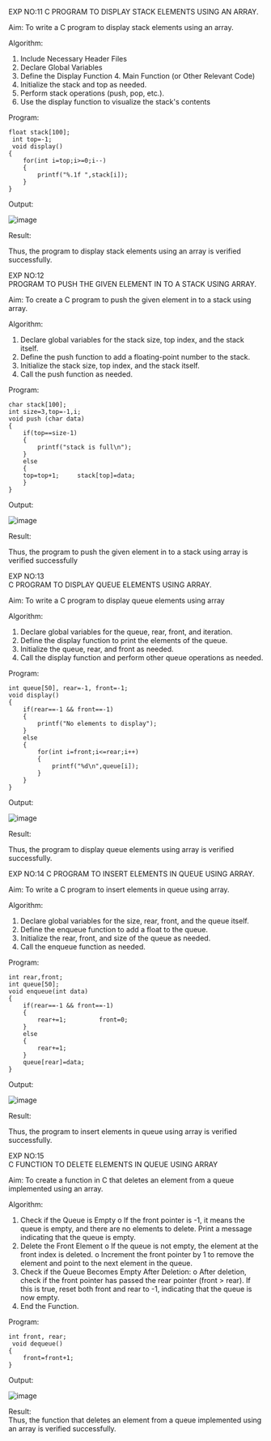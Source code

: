 EXP NO:11 
 C PROGRAM TO DISPLAY STACK ELEMENTS USING AN ARRAY. 

Aim: To write a C program to display stack elements using an array. 

Algorithm: 
1.	Include Necessary Header Files 
2.	Declare Global Variables 
3.	Define the Display Function 4. Main Function (or Other Relevant Code) 
5.	Initialize the stack and top as needed. 
6.	Perform stack operations (push, pop, etc.). 
7.	Use the display function to visualize the stack's contents

Program:
```
float stack[100];
 int top=-1;
 void display() 
{ 
    for(int i=top;i>=0;i--) 
    { 
        printf("%.1f ",stack[i]); 
    } 
}
```
Output: 

![image](https://github.com/user-attachments/assets/b5ab2430-f28b-4be9-a6d5-d76210055078)

Result:

 Thus, the program to display stack elements using an array is verified successfully. 
 
EXP NO:12  
PROGRAM TO PUSH THE GIVEN ELEMENT IN TO A STACK USING ARRAY.

Aim: To create a C program to push the given element in to a stack using array. 
 
Algorithm: 
1.	Declare global variables for the stack size, top index, and the stack itself. 
2.	Define the push function to add a floating-point number to the stack. 
3.	Initialize the stack size, top index, and the stack itself. 
4.	Call the push function as needed. 

Program: 
```
char stack[100];
int size=3,top=-1,i;
void push (char data) 
{ 
    if(top==size-1) 
    { 
        printf("stack is full\n"); 
    } 
    else 
    { 
    top=top+1;     stack[top]=data; 
    } 
}
```
Output: 

![image](https://github.com/user-attachments/assets/919b4196-354d-493c-931f-f984812a5dcf)

Result: 

 Thus, the program to push the given element in to a stack using array is verified successfully 
 
EXP NO:13  
C PROGRAM TO DISPLAY QUEUE ELEMENTS USING ARRAY.

Aim: To write a C program to display queue elements using array

Algorithm: 
1.	Declare global variables for the queue, rear, front, and iteration. 
2.	Define the display function to print the elements of the queue. 
3.	Initialize the queue, rear, and front as needed. 
4.	Call the display function and perform other queue operations as needed. 
 
Program: 
```
int queue[50], rear=-1, front=-1;
void display() 
{ 
    if(rear==-1 && front==-1) 
    { 
        printf("No elements to display"); 
    } 
    else 
    { 
        for(int i=front;i<=rear;i++) 
        { 
            printf("%d\n",queue[i]); 
        } 
    } 
}
```
Output: 

![image](https://github.com/user-attachments/assets/f2842378-6ad5-45eb-9268-a2ba2e98b456)

  
Result: 

Thus, the program to display queue elements using array is verified successfully. 
 
EXP NO:14 
 C PROGRAM TO INSERT ELEMENTS IN QUEUE USING ARRAY.
 
Aim: 
To write a C program to insert elements in queue using array. 

Algorithm: 
1.	Declare global variables for the size, rear, front, and the queue itself. 
2.	Define the enqueue function to add a float to the queue. 
3.	Initialize the rear, front, and size of the queue as needed. 
4.	Call the enqueue function as needed. 

Program:
```
int rear,front;
int queue[50];
void enqueue(int data) 
{ 
    if(rear==-1 && front==-1) 
    { 
        rear+=1;         front=0; 
    } 
    else 
    { 
        rear+=1; 
    } 
    queue[rear]=data; 
}
```
Output: 

![image](https://github.com/user-attachments/assets/ed27ca6b-6fc2-426d-88b2-d92147212a12)


Result: 

 Thus, the program to insert elements in queue using array is verified successfully. 
 
EXP NO:15  
C FUNCTION TO DELETE ELEMENTS IN QUEUE USING ARRAY 

Aim: 
To create a function in C that deletes an element from a queue implemented using an array. 

Algorithm: 
1.	Check if the Queue is Empty o If the front pointer is -1, it means the queue is empty, and there are no elements to delete. Print a message indicating that the queue is empty. 
2.	Delete the Front Element o If the queue is not empty, the element at the front index is deleted. o Increment the front pointer by 1 to remove the element and point to the next element in the queue. 
3.	Check if the Queue Becomes Empty After Deletion: o After deletion, check if the front pointer has passed the rear pointer (front > rear). If this is true, reset both front and rear to -1, indicating that the queue is now empty. 
4.	End the Function. 

Program:
```
int front, rear;
 void dequeue()
{ 
    front=front+1; 
}
```
Output: 

  ![image](https://github.com/user-attachments/assets/3609bd7a-c65c-4409-b1ac-1d4391ec05dc)

Result:  
Thus, the function that deletes an element from a queue implemented using an array is verified successfully.
